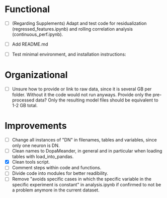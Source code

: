 # Functional

- [ ] (Regarding Supplements) Adapt and test code for residualization (regressed_features.ipynb) and rolling correlation analysis (continuous_perf.ipynb).
- [ ] Add README.md
- [ ] Test minimal environment, and installation instructions: 


# Organizational

- [ ] Unsure how to provide or link to raw data, since it is several GB per folder. Without it the code would not run anyways. Provide only the pre-processed data? Only the resulting model files should be equivalent to 1-2 GB total.

# Improvements

- [ ] Change all instances of "DN" in filenames, tables and variables, since only one neuron is DN.
- [ ] Clean names to DopaMeander, in general and in particular when loading tables with load_into_pandas.
- [x] Clean tools script.
- [ ] Comment steps within code and functions.
- [ ] Divide code into modules for better readibility.
- [ ] Remove "avoids specific cases in which the specific variable in the specific experiment is constant" in analysis.ipynb if confirmed to not be a problem anymore in the current dataset.
